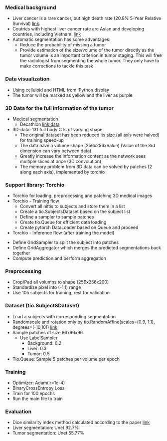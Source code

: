 ### Medical background 
* Liver cancer is a rare cancer, but high death rate (20.8% 5-Year Relative Survival) [link](https://seer.cancer.gov/statfacts/html/livibd.html#:~:text=Rate%20of%20New%20Cases%20and%20Deaths%20per%20100%2C000%3A,and%20based%20on%202015%E2%80%932019%20cases%20and%202016%E2%80%932020%20deaths.). 
* Coutries with highest liver cancer rate are Asian and developing countries, including Vietnam. [link](https://www.wcrf.org/cancer-trends/liver-cancer-statistics/) 
* Automatic segmentation has some advantages:
  + Reduce the probability of missing a tumor 
  + Provide estimation of the size/volume of the tumor directly as the tumor volume is an important criterion in tumor staging. This will free the radiologist from segmenting the whole tumor. They only have to make corrections to tackle this task 
### Data visualization
* Using celluloid and HTML from IPython.display
* The tumor will be marked as yellow and the liver as purple
### 3D Data for the full information of the tumor 
* Medical segmentation 
  + Decathlon [link data](http://medicaldecathlon.com/)
* 3D-data: 131 full body CTs of varying shape 
  + The original dataset has been reduced its size (all axis were halved) for training speed-up
  + The data have a volume shape (256x256xValue) (Value of the 3rd dimension can vary between data)
  + Greatly increase the information content as the network sees multiple slices at once (3D convolution)
  + The memory problem from 3D data can be solved by patches (2 along each axis), implemented by torchio
### Support library: Torchio
* Torchio for loading, preprocessing and patching 3D medical images 
* Torchio - Training flow
  + Convert all niftis to subjects and store them in a list 
  + Create a tio.SubjectsDataset based on the subject list
  + Define a sampler to sample patches
  + Create tio.Queue for efficient data loading 
  + Create pytorch DataLoader based on Queue and proceed
*  Torchio - Inference flow (after training the model)
  + Define GridSampler to split the subject into patches
  + Define GridAggregator which merges the predicted segmentations back together
  + Compute prediction and perform aggregation
### Preprocessing
* Crop/Pad all volumns to shape (256x256x200)
* Standardize pixel into (-1,1) range
* Use 105 subjects for training, rest for validation
### Dataset (tio.SubjectSDataset)
* Load a subjects with corresponding segmentation
* Randomscale and rotation only by tio.RandomAffine(scales=(0.9, 1.1), degrees=(-10,10)) [link](https://pytorch.org/vision/stable/generated/torchvision.transforms.RandomAffine.html)
* Sample patches of size 96x96x96
  + Use LabelSampler
    + Background: 0.2
    + Liver: 0.3
    + Tumor: 0.5
* Tio.Queue: Sample 5 patches per volume per epoch
### Training 
* Optimizer: Adam(lr=1e-4)
* BinaryCrossEntropy Loss
* Train for 100 epochs
* Run the main file to train
### Evaluation 
* Dice similarity index method calculated according to the paper [link](https://www.researchgate.net/publication/341806059_3D_Liver_and_Tumor_Segmentation_with_CNNs_Based_on_Region_and_Distance_Metrics)
* Liver segmentation: Unet 92.7%
* Tumor segmentation: Unet 55.77% 

